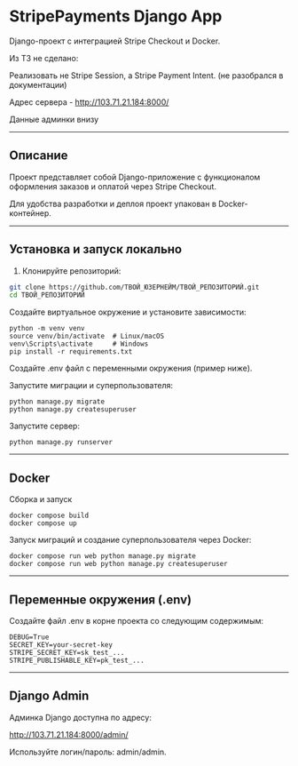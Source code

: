 # StripePayments Django App

Django-проект с интеграцией Stripe Checkout и Docker.

Из ТЗ не сделано:

Реализовать не Stripe Session, а Stripe Payment Intent. (не разобрался в документации)

Адрес сервера - http://103.71.21.184:8000/

Данные админки внизу


---

## Описание

Проект представляет собой Django-приложение с функционалом оформления заказов и оплатой через Stripe Checkout.  

Для удобства разработки и деплоя проект упакован в Docker-контейнер.

---

## Установка и запуск локально

1. Клонируйте репозиторий:

```bash
git clone https://github.com/ТВОЙ_ЮЗЕРНЕЙМ/ТВОЙ_РЕПОЗИТОРИЙ.git
cd ТВОЙ_РЕПОЗИТОРИЙ
```
Создайте виртуальное окружение и установите зависимости:

```
python -m venv venv
source venv/bin/activate  # Linux/macOS
venv\Scripts\activate     # Windows
pip install -r requirements.txt
```
Создайте .env файл с переменными окружения (пример ниже).

Запустите миграции и суперпользователя:

```
python manage.py migrate
python manage.py createsuperuser
```
Запустите сервер:

```
python manage.py runserver
```

---

## Docker
Сборка и запуск
```
docker compose build
docker compose up
```
Запуск миграций и создание суперпользователя через Docker:
```
docker compose run web python manage.py migrate
docker compose run web python manage.py createsuperuser
```

---

## Переменные окружения (.env)
Создайте файл .env в корне проекта со следующим содержимым:

```
DEBUG=True
SECRET_KEY=your-secret-key
STRIPE_SECRET_KEY=sk_test_...
STRIPE_PUBLISHABLE_KEY=pk_test_...
```

---

## Django Admin
Админка Django доступна по адресу:

http://103.71.21.184:8000/admin/

Используйте логин/пароль: admin/admin.
